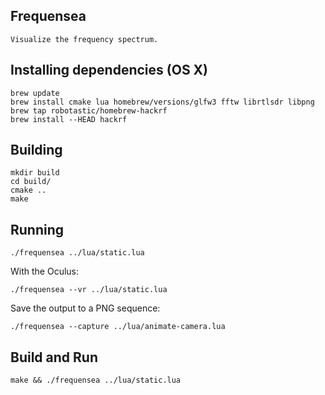 ## Frequensea

    Visualize the frequency spectrum.

## Installing dependencies (OS X)

    brew update
    brew install cmake lua homebrew/versions/glfw3 fftw librtlsdr libpng
    brew tap robotastic/homebrew-hackrf
    brew install --HEAD hackrf

## Building

    mkdir build
    cd build/
    cmake ..
    make

## Running

    ./frequensea ../lua/static.lua

With the Oculus:

    ./frequensea --vr ../lua/static.lua

Save the output to a PNG sequence:

    ./frequensea --capture ../lua/animate-camera.lua

## Build and Run

    make && ./frequensea ../lua/static.lua
